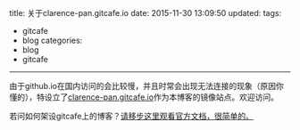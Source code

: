 title: 关于clarence-pan.gitcafe.io
date: 2015-11-30 13:09:50
updated: 
tags:
  - gitcafe
  - blog
categories: 
  - blog
  - gitcafe
---
由于github.io在国内访问的会比较慢，并且时常会出现无法连接的现象（原因你懂的），特设立了[clarence-pan.gitcafe.io](http://clarence-pan.gitcafe.io)作为本博客的镜像站点。欢迎访问。

若问如何架设gitcafe上的博客？[请移步这里观看官方文档，很简单的。](https://help.gitcafe.com/manuals/help/pages-services)
